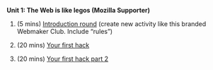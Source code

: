 **Unit 1: The Web is like legos (Mozilla Supporter)**

1. (5 mins) [Introduction round](https://laura.makes.org/thimble/introductions-and-setup ) (create new activity like this branded Webmaker Club. Include “rules”)

2. (20 mins) [Your first hack](https://tbx.makes.org/thimble/your-first-hack)

3. (20 mins) [Your first hack part 2](https://tbx.makes.org/thimble/maker-party-your-first-hack-pt-2)